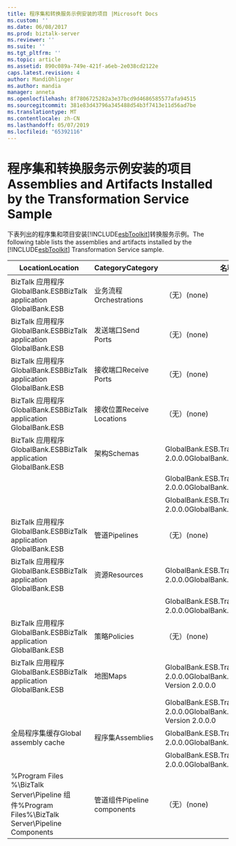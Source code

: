 ```yaml
---
title: 程序集和转换服务示例安装的项目 |Microsoft Docs
ms.custom: ''
ms.date: 06/08/2017
ms.prod: biztalk-server
ms.reviewer: ''
ms.suite: ''
ms.tgt_pltfrm: ''
ms.topic: article
ms.assetid: 890c089a-749e-421f-a6eb-2e038cd2122e
caps.latest.revision: 4
author: MandiOhlinger
ms.author: mandia
manager: anneta
ms.openlocfilehash: 8f7806725282a3e37bcd9d4686585577afa94515
ms.sourcegitcommit: 381e83d43796a345488d54b3f7413e11d56ad7be
ms.translationtype: MT
ms.contentlocale: zh-CN
ms.lasthandoff: 05/07/2019
ms.locfileid: "65392116"
---
```

# <a name="assemblies-and-artifacts-installed-by-the-transformation-service-sample"></a><span data-ttu-id="f7e75-102">程序集和转换服务示例安装的项目</span><span class="sxs-lookup"><span data-stu-id="f7e75-102">Assemblies and Artifacts Installed by the Transformation Service Sample</span></span>
<span data-ttu-id="f7e75-103">下表列出的程序集和项目安装[!INCLUDE[esbToolkit](../includes/esbtoolkit-md.md)]转换服务示例。</span><span class="sxs-lookup"><span data-stu-id="f7e75-103">The following table lists the assemblies and artifacts installed by the [!INCLUDE[esbToolkit](../includes/esbtoolkit-md.md)] Transformation Service sample.</span></span>  
  
|<span data-ttu-id="f7e75-104">Location</span><span class="sxs-lookup"><span data-stu-id="f7e75-104">Location</span></span>|<span data-ttu-id="f7e75-105">Category</span><span class="sxs-lookup"><span data-stu-id="f7e75-105">Category</span></span>|<span data-ttu-id="f7e75-106">名称和版本的组件</span><span class="sxs-lookup"><span data-stu-id="f7e75-106">Name and version of the component</span></span>|  
|--------------|--------------|---------------------------------------|  
|<span data-ttu-id="f7e75-107">BizTalk 应用程序 GlobalBank.ESB</span><span class="sxs-lookup"><span data-stu-id="f7e75-107">BizTalk application GlobalBank.ESB</span></span>|<span data-ttu-id="f7e75-108">业务流程</span><span class="sxs-lookup"><span data-stu-id="f7e75-108">Orchestrations</span></span>|<span data-ttu-id="f7e75-109">（无）</span><span class="sxs-lookup"><span data-stu-id="f7e75-109">(none)</span></span>|  
|<span data-ttu-id="f7e75-110">BizTalk 应用程序 GlobalBank.ESB</span><span class="sxs-lookup"><span data-stu-id="f7e75-110">BizTalk application GlobalBank.ESB</span></span>|<span data-ttu-id="f7e75-111">发送端口</span><span class="sxs-lookup"><span data-stu-id="f7e75-111">Send Ports</span></span>|<span data-ttu-id="f7e75-112">（无）</span><span class="sxs-lookup"><span data-stu-id="f7e75-112">(none)</span></span>|  
|<span data-ttu-id="f7e75-113">BizTalk 应用程序 GlobalBank.ESB</span><span class="sxs-lookup"><span data-stu-id="f7e75-113">BizTalk application GlobalBank.ESB</span></span>|<span data-ttu-id="f7e75-114">接收端口</span><span class="sxs-lookup"><span data-stu-id="f7e75-114">Receive Ports</span></span>|<span data-ttu-id="f7e75-115">（无）</span><span class="sxs-lookup"><span data-stu-id="f7e75-115">(none)</span></span>|  
|<span data-ttu-id="f7e75-116">BizTalk 应用程序 GlobalBank.ESB</span><span class="sxs-lookup"><span data-stu-id="f7e75-116">BizTalk application GlobalBank.ESB</span></span>|<span data-ttu-id="f7e75-117">接收位置</span><span class="sxs-lookup"><span data-stu-id="f7e75-117">Receive Locations</span></span>|<span data-ttu-id="f7e75-118">（无）</span><span class="sxs-lookup"><span data-stu-id="f7e75-118">(none)</span></span>|  
|<span data-ttu-id="f7e75-119">BizTalk 应用程序 GlobalBank.ESB</span><span class="sxs-lookup"><span data-stu-id="f7e75-119">BizTalk application GlobalBank.ESB</span></span>|<span data-ttu-id="f7e75-120">架构</span><span class="sxs-lookup"><span data-stu-id="f7e75-120">Schemas</span></span>|<span data-ttu-id="f7e75-121">GlobalBank.ESB.TransformServices.Schemas.RetailOrder 版本 2.0.0.0</span><span class="sxs-lookup"><span data-stu-id="f7e75-121">GlobalBank.ESB.TransformServices.Schemas.RetailOrder Version 2.0.0.0</span></span>|  
|||<span data-ttu-id="f7e75-122">GlobalBank.ESB.TransformServices.Schemas.OrderConfirmation Version 2.0.0.0</span><span class="sxs-lookup"><span data-stu-id="f7e75-122">GlobalBank.ESB.TransformServices.Schemas.OrderConfirmation Version 2.0.0.0</span></span>|  
|||<span data-ttu-id="f7e75-123">GlobalBank.ESB.TransformServices.Schemas.CanonicalOrder 版本 2.0.0.0</span><span class="sxs-lookup"><span data-stu-id="f7e75-123">GlobalBank.ESB.TransformServices.Schemas.CanonicalOrder Version 2.0.0.0</span></span>|  
|<span data-ttu-id="f7e75-124">BizTalk 应用程序 GlobalBank.ESB</span><span class="sxs-lookup"><span data-stu-id="f7e75-124">BizTalk application GlobalBank.ESB</span></span>|<span data-ttu-id="f7e75-125">管道</span><span class="sxs-lookup"><span data-stu-id="f7e75-125">Pipelines</span></span>|<span data-ttu-id="f7e75-126">（无）</span><span class="sxs-lookup"><span data-stu-id="f7e75-126">(none)</span></span>|  
|<span data-ttu-id="f7e75-127">BizTalk 应用程序 GlobalBank.ESB</span><span class="sxs-lookup"><span data-stu-id="f7e75-127">BizTalk application GlobalBank.ESB</span></span>|<span data-ttu-id="f7e75-128">资源</span><span class="sxs-lookup"><span data-stu-id="f7e75-128">Resources</span></span>|<span data-ttu-id="f7e75-129">GlobalBank.ESB.TransformServices.Maps 版本 2.0.0.0</span><span class="sxs-lookup"><span data-stu-id="f7e75-129">GlobalBank.ESB.TransformServices.Maps Version 2.0.0.0</span></span>|  
|||<span data-ttu-id="f7e75-130">GlobalBank.ESB.TransformServices.Schemas 版本 2.0.0.0</span><span class="sxs-lookup"><span data-stu-id="f7e75-130">GlobalBank.ESB.TransformServices.Schemas Version 2.0.0.0</span></span>|  
|<span data-ttu-id="f7e75-131">BizTalk 应用程序 GlobalBank.ESB</span><span class="sxs-lookup"><span data-stu-id="f7e75-131">BizTalk application GlobalBank.ESB</span></span>|<span data-ttu-id="f7e75-132">策略</span><span class="sxs-lookup"><span data-stu-id="f7e75-132">Policies</span></span>|<span data-ttu-id="f7e75-133">（无）</span><span class="sxs-lookup"><span data-stu-id="f7e75-133">(none)</span></span>|  
|<span data-ttu-id="f7e75-134">BizTalk 应用程序 GlobalBank.ESB</span><span class="sxs-lookup"><span data-stu-id="f7e75-134">BizTalk application GlobalBank.ESB</span></span>|<span data-ttu-id="f7e75-135">地图</span><span class="sxs-lookup"><span data-stu-id="f7e75-135">Maps</span></span>|<span data-ttu-id="f7e75-136">GlobalBank.ESB.TransformServices.Maps.CanonicalOrder_To_OrderConfirmation 版本 2.0.0.0</span><span class="sxs-lookup"><span data-stu-id="f7e75-136">GlobalBank.ESB.TransformServices.Maps.CanonicalOrder_To_OrderConfirmation Version 2.0.0.0</span></span>|  
|||<span data-ttu-id="f7e75-137">GlobalBank.ESB.TransformServices.Maps.RetailOrder_To_CanonicalOrder 版本 2.0.0.0</span><span class="sxs-lookup"><span data-stu-id="f7e75-137">GlobalBank.ESB.TransformServices.Maps.RetailOrder_To_CanonicalOrder Version 2.0.0.0</span></span>|  
|<span data-ttu-id="f7e75-138">全局程序集缓存</span><span class="sxs-lookup"><span data-stu-id="f7e75-138">Global assembly cache</span></span>|<span data-ttu-id="f7e75-139">程序集</span><span class="sxs-lookup"><span data-stu-id="f7e75-139">Assemblies</span></span>|<span data-ttu-id="f7e75-140">GlobalBank.ESB.TransformServices.Maps 版本 2.0.0.0</span><span class="sxs-lookup"><span data-stu-id="f7e75-140">GlobalBank.ESB.TransformServices.Maps Version 2.0.0.0</span></span>|  
|||<span data-ttu-id="f7e75-141">GlobalBank.ESB.TransformServices.Schemas 版本 2.0.0.0</span><span class="sxs-lookup"><span data-stu-id="f7e75-141">GlobalBank.ESB.TransformServices.Schemas Version 2.0.0.0</span></span>|  
|<span data-ttu-id="f7e75-142">%Program Files %\\BizTalk Server\Pipeline 组件</span><span class="sxs-lookup"><span data-stu-id="f7e75-142">%Program Files%\\BizTalk Server\Pipeline Components</span></span>|<span data-ttu-id="f7e75-143">管道组件</span><span class="sxs-lookup"><span data-stu-id="f7e75-143">Pipeline components</span></span>|<span data-ttu-id="f7e75-144">（无）</span><span class="sxs-lookup"><span data-stu-id="f7e75-144">(none)</span></span>|